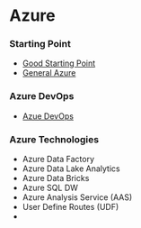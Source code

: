 # Azure

### Starting Point

* [Good Starting Point](https://www.youtube.com/watch?v=R1sZNw-lb6Q)
* [General Azure](https://intellipaat.com/blog/tutorial/microsoft-azure-tutorial/)


### Azure DevOps

* [Azue DevOps](https://intellipaat.com/blog/tutorial/microsoft-azure-tutorial/azure-devops-tutorial/)

### Azure Technologies

* Azure Data Factory
* Azure Data Lake Analytics
* Azure Data Bricks
* Azure SQL DW
* Azure Analysis Service (AAS)
* User Define Routes (UDF)
*
